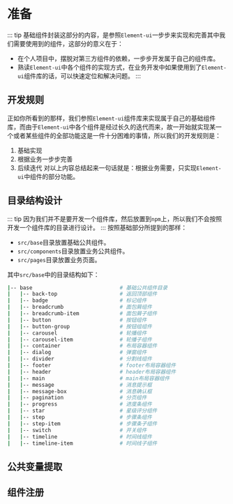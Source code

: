 # 准备
::: tip
基础组件封装这部分的内容，是参照`Element-ui`一步步来实现和完善其中我们需要使用到的组件，这部分的意义在于：
* 在个人项目中，摆脱对第三方组件的依赖，一步步开发属于自己的组件库。
* 熟读`Element-ui`中各个组件的实现方式，在业务开发中如果使用到了`Element-ui`组件库的话，可以快速定位和解决问题。
:::
## 开发规则
正如你所看到的那样，我们参照`Element-ui`组件库来实现属于自己的基础组件库，而由于`Element-ui`中各个组件是经过长久的迭代而来，故一开始就实现某一个或者某些组件的全部功能这是一件十分困难的事情，所以我们的开发规则是：
1. 基础实现
2. 根据业务一步步完善
3. 后续迭代
对以上内容总结起来一句话就是：根据业务需要，只实现`Element-ui`中组件的部分功能。

## 目录结构设计
::: tip
因为我们并不是要开发一个组件库，然后放置到`npm`上，所以我们不会按照开发一个组件库的目录进行设计。
:::
按照基础部分所提到的那样：
* `src/base`目录放置基础公共组件。
* `src/components`目录放置业务公共组件。
* `src/pages`目录放置业务页面。

其中`src/base`中的目录结构如下：
```sh
|-- base                            # 基础公共组件目录
|   |-- back-top                    # 返回顶部组件
|   |-- badge                       # 标记组件 
|   |-- breadcrumb                  # 面包屑组件
|   |-- breadcrumb-item             # 面包屑子组件
|   |-- button                      # 按钮组件
|   |-- button-group                # 按钮组组件
|   |-- carousel                    # 轮播组件
|   |-- carousel-item               # 轮播子组件
|   |-- container                   # 布局容器组件
|   |-- dialog                      # 弹窗组件
|   |-- divider                     # 分割线组件
|   |-- footer                      # footer布局容器组件
|   |-- header                      # header布局容器组件
|   |-- main                        # main布局容器组件
|   |-- message                     # 消息提示框
|   |-- message-box                 # 消息确认框
|   |-- pagination                  # 分页组件
|   |-- progress                    # 进度条组件
|   |-- star                        # 星级评分组件
|   |-- step                        # 步骤条组件
|   |-- step-item                   # 步骤条子组件
|   |-- switch                      # 开关组件
|   |-- timeline                    # 时间线组件
|   |-- timeline-item               # 时间线子组件
```
## 公共变量提取

## 组件注册

